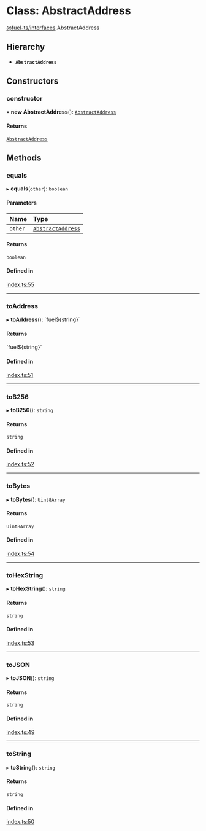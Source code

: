 # Class: AbstractAddress

[@fuel-ts/interfaces](/api/Interfaces/index.md).AbstractAddress

## Hierarchy

- **`AbstractAddress`**

## Constructors

### constructor

• **new AbstractAddress**(): [`AbstractAddress`](/api/Interfaces/AbstractAddress.md)

#### Returns

[`AbstractAddress`](/api/Interfaces/AbstractAddress.md)

## Methods

### equals

▸ **equals**(`other`): `boolean`

#### Parameters

| Name | Type |
| :------ | :------ |
| `other` | [`AbstractAddress`](/api/Interfaces/AbstractAddress.md) |

#### Returns

`boolean`

#### Defined in

[index.ts:55](https://github.com/FuelLabs/fuels-ts/blob/719534a2/packag/api/src/index.ts#L55)

___

### toAddress

▸ **toAddress**(): \`fuel${string}\`

#### Returns

\`fuel${string}\`

#### Defined in

[index.ts:51](https://github.com/FuelLabs/fuels-ts/blob/719534a2/packag/api/src/index.ts#L51)

___

### toB256

▸ **toB256**(): `string`

#### Returns

`string`

#### Defined in

[index.ts:52](https://github.com/FuelLabs/fuels-ts/blob/719534a2/packag/api/src/index.ts#L52)

___

### toBytes

▸ **toBytes**(): `Uint8Array`

#### Returns

`Uint8Array`

#### Defined in

[index.ts:54](https://github.com/FuelLabs/fuels-ts/blob/719534a2/packag/api/src/index.ts#L54)

___

### toHexString

▸ **toHexString**(): `string`

#### Returns

`string`

#### Defined in

[index.ts:53](https://github.com/FuelLabs/fuels-ts/blob/719534a2/packag/api/src/index.ts#L53)

___

### toJSON

▸ **toJSON**(): `string`

#### Returns

`string`

#### Defined in

[index.ts:49](https://github.com/FuelLabs/fuels-ts/blob/719534a2/packag/api/src/index.ts#L49)

___

### toString

▸ **toString**(): `string`

#### Returns

`string`

#### Defined in

[index.ts:50](https://github.com/FuelLabs/fuels-ts/blob/719534a2/packag/api/src/index.ts#L50)
